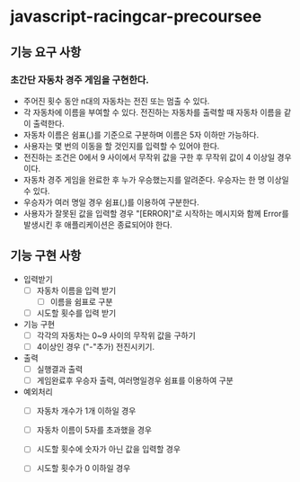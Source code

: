 # javascript-racingcar-precoursee

## 기능 요구 사항 
### 초간단 자동차 경주 게임을 구현한다.

- 주어진 횟수 동안 n대의 자동차는 전진 또는 멈출 수 있다.
- 각 자동차에 이름을 부여할 수 있다. 전진하는 자동차를 출력할 때 자동차 이름을 같이 출력한다.
- 자동차 이름은 쉼표(,)를 기준으로 구분하며 이름은 5자 이하만 가능하다.
- 사용자는 몇 번의 이동을 할 것인지를 입력할 수 있어야 한다.
- 전진하는 조건은 0에서 9 사이에서 무작위 값을 구한 후 무작위 값이 4 이상일 경우이다.
- 자동차 경주 게임을 완료한 후 누가 우승했는지를 알려준다. 우승자는 한 명 이상일 수 있다.
- 우승자가 여러 명일 경우 쉼표(,)를 이용하여 구분한다.
- 사용자가 잘못된 값을 입력할 경우 "[ERROR]"로 시작하는 메시지와 함께 Error를 발생시킨 후 애플리케이션은 종료되어야 한다.


## 기능 구현 사항

- 입력받기 
    - [ ] 자동차 이름을 입력 받기
        - [ ] 이름을 쉼표로 구분
    - [ ] 시도할 횟수를 입력 받기

- 기능 구현 
    - [ ] 각각의 자동차는 0~9 사이의 무작위 값을 구하기
    - [ ] 4이상인 경우 ("-"추가) 전진시키기.

- 출력
    - [ ] 실행결과 출력 
    - [ ] 게임완료후 우승자 출력, 여러명일경우 쉼표를 이용하여 구분

- 예외처리
    - [ ] 자동차 개수가 1개 이하일 경우
    - [ ] 자동차 이름이 5자를 초과했을 경우
    - [ ] 시도할 횟수에 숫자가 아닌 값을 입력할 경우
    - [ ] 시도할 횟수가 0 이하일 경우



